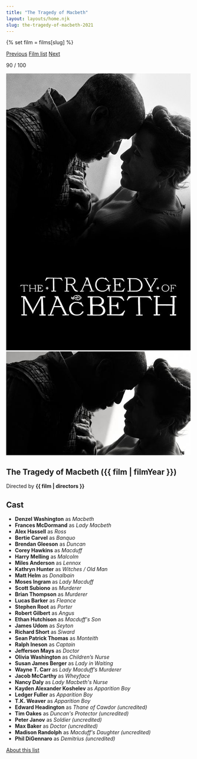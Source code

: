 ```yaml
---
title: "The Tragedy of Macbeth"
layout: layouts/home.njk
slug: the-tragedy-of-macbeth-2021
---
```


{% set film = films[slug] %}

<nav class="films">
  <a class="prev" href="../licorice-pizza-2021">Previous</a>
  <a href="../">Film list</a>
  <a class="next" href="../between-two-worlds-2022">Next</a>
</nav>

<p>90 / 100</p>

<article class="film">
  <div class="backdrop-and-poster">
    <img class="poster" src="../films/posters/the-tragedy-of-macbeth-2021.jpg" alt="">
    <img class="backdrop" src="../films/backdrops/the-tragedy-of-macbeth-2021.jpg" alt="">
  </div>

  <h1>The Tragedy of Macbeth ({{ film | filmYear }})</h1>

  <p class="director">
    Directed by <strong>{{ film | directors }}</strong>
  </p>


  <h2>
    Cast
  </h2>
  <ul>
            <li><strong>Denzel Washington</strong> as <em>Macbeth</em></li>
        <li><strong>Frances McDormand</strong> as <em>Lady Macbeth</em></li>
        <li><strong>Alex Hassell</strong> as <em>Ross</em></li>
        <li><strong>Bertie Carvel</strong> as <em>Banquo</em></li>
        <li><strong>Brendan Gleeson</strong> as <em>Duncan</em></li>
        <li><strong>Corey Hawkins</strong> as <em>Macduff</em></li>
        <li><strong>Harry Melling</strong> as <em>Malcolm</em></li>
        <li><strong>Miles Anderson</strong> as <em>Lennox</em></li>
        <li><strong>Kathryn Hunter</strong> as <em>Witches / Old Man</em></li>
        <li><strong>Matt Helm</strong> as <em>Donalbain</em></li>
        <li><strong>Moses Ingram</strong> as <em>Lady Macduff</em></li>
        <li><strong>Scott Subiono</strong> as <em>Murderer</em></li>
        <li><strong>Brian Thompson</strong> as <em>Murderer</em></li>
        <li><strong>Lucas Barker</strong> as <em>Fleance</em></li>
        <li><strong>Stephen Root</strong> as <em>Porter</em></li>
        <li><strong>Robert Gilbert</strong> as <em>Angus</em></li>
        <li><strong>Ethan Hutchison</strong> as <em>Macduff's Son</em></li>
        <li><strong>James Udom</strong> as <em>Seyton</em></li>
        <li><strong>Richard Short</strong> as <em>Siward</em></li>
        <li><strong>Sean Patrick Thomas</strong> as <em>Monteith</em></li>
        <li><strong>Ralph Ineson</strong> as <em>Captain</em></li>
        <li><strong>Jefferson Mays</strong> as <em>Doctor</em></li>
        <li><strong>Olivia Washington</strong> as <em>Children’s Nurse</em></li>
        <li><strong>Susan James Berger</strong> as <em>Lady in Waiting</em></li>
        <li><strong>Wayne T. Carr</strong> as <em>Lady Macduff’s Murderer</em></li>
        <li><strong>Jacob McCarthy</strong> as <em>Wheyface</em></li>
        <li><strong>Nancy Daly</strong> as <em>Lady Macbeth's Nurse</em></li>
        <li><strong>Kayden Alexander Koshelev</strong> as <em>Apparition Boy</em></li>
        <li><strong>Ledger Fuller</strong> as <em>Apparition Boy</em></li>
        <li><strong>T.K. Weaver</strong> as <em>Apparition Boy</em></li>
        <li><strong>Edward Headington</strong> as <em>Thane of Cawdor (uncredited)</em></li>
        <li><strong>Tim Oakes</strong> as <em>Duncan's Protector (uncredited)</em></li>
        <li><strong>Peter Janov</strong> as <em>Soldier (uncredited)</em></li>
        <li><strong>Max Baker</strong> as <em>Doctor (uncredited)</em></li>
        <li><strong>Madison Randolph</strong> as <em>Macduff's Daughter (uncredited)</em></li>
        <li><strong>Phil DiGennaro</strong> as <em>Demitrius (uncredited)</em></li>
  </ul>
</article>
<footer>
  <a href="../about">About this list</a>
</footer>
